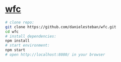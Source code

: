 [wfc](https://wfc.gatunes.com)
==

```bash
# clone repo:
git clone https://github.com/danielesteban/wfc.git
cd wfc
# install dependencies:
npm install
# start environment:
npm start
# open http://localhost:8080/ in your browser
```
